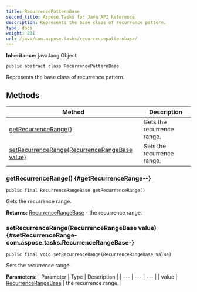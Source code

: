 ```yaml
---
title: RecurrencePatternBase
second_title: Aspose.Tasks for Java API Reference
description: Represents the base class of recurrence pattern.
type: docs
weight: 231
url: /java/com.aspose.tasks/recurrencepatternbase/
---
```


**Inheritance:**
java.lang.Object
```
public abstract class RecurrencePatternBase
```

Represents the base class of recurrence pattern.
## Methods

| Method | Description |
| --- | --- |
| [getRecurrenceRange()](#getRecurrenceRange--) | Gets the recurrence range. |
| [setRecurrenceRange(RecurrenceRangeBase value)](#setRecurrenceRange-com.aspose.tasks.RecurrenceRangeBase-) | Sets the recurrence range. |
### getRecurrenceRange() {#getRecurrenceRange--}
```
public final RecurrenceRangeBase getRecurrenceRange()
```


Gets the recurrence range.

**Returns:**
[RecurrenceRangeBase](../../com.aspose.tasks/recurrencerangebase) - the recurrence range.
### setRecurrenceRange(RecurrenceRangeBase value) {#setRecurrenceRange-com.aspose.tasks.RecurrenceRangeBase-}
```
public final void setRecurrenceRange(RecurrenceRangeBase value)
```


Sets the recurrence range.

**Parameters:**
| Parameter | Type | Description |
| --- | --- | --- |
| value | [RecurrenceRangeBase](../../com.aspose.tasks/recurrencerangebase) | the recurrence range. |


